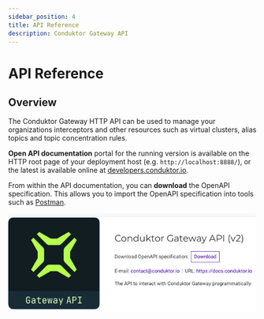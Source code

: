 ```yaml
---
sidebar_position: 4
title: API Reference
description: Conduktor Gateway API
---
```


# API Reference

## Overview

The Conduktor Gateway HTTP API can be used to manage your organizations interceptors and other resources such as virtual clusters, alias topics and topic concentration rules.

**Open API documentation** portal for the running version is available on the HTTP root page of your deployment host (e.g. `http://localhost:8888/`), or the latest is available online at [developers.conduktor.io](https://developers.conduktor.io).


From within the API documentation, you can **download** the OpenAPI specification. This allows you to import the OpenAPI specification into tools such as [Postman](https://www.postman.com/).

![api-specification download.png](./images/gw-api-download.png)